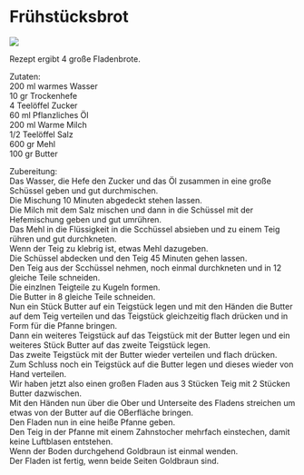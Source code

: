 # Frühstücksbrot

![](https://radiatortwo.github.io/rezepte/pics/fruehstuecks_brot.jpg)

Rezept ergibt 4 große Fladenbrote.

Zutaten:\
200 ml warmes Wasser\
10 gr Trockenhefe\
4 Teelöffel Zucker\
60 ml Pflanzliches Öl\
200 ml Warme Milch\
1/2 Teelöffel Salz\
600 gr Mehl\
100 gr Butter

Zubereitung:\
Das Wasser, die Hefe den Zucker und das Öl zusammen in eine große Schüssel geben und gut durchmischen.\
Die Mischung 10 Minuten abgedeckt stehen lassen.\
Die Milch mit dem Salz mischen und dann in die Schüssel mit der Hefemischung geben und gut umrühren.\
Das Mehl in die Flüssigkeit in die Scchüssel absieben und zu einem Teig rühren und gut durchkneten.\
Wenn der Teig zu klebrig ist, etwas Mehl dazugeben.\
Die Schüssel abdecken und den Teig 45 Minuten gehen lassen.\
Den Teig aus der Scchüssel nehmen, noch einmal durchkneten und in 12 gleiche Teile schneiden.\
Die einzlnen Teigteile zu Kugeln formen.\
Die Butter in 8 gleiche Teile schneiden.\
Nun ein Stück Butter auf ein Teigstück legen und mit den Händen die Butter auf dem Teig verteilen und das Teigstück gleichzeitig flach drücken und in Form für die Pfanne bringen.\
Dann ein weiteres Teigstück auf das Teigstück mit der Butter legen und ein weiteres Stück Butter auf das zweite Teigstück legen.\
Das zweite Teigstück mit der Butter wieder verteilen und flach drücken.\
Zum Schluss noch ein Teigstück auf die Butter legen und dieses wieder von Hand verteilen.\
Wir haben jetzt also einen großen Fladen aus 3 Stücken Teig mit 2 Stücken Butter dazwischen.\
Mit den Händen nun über die Ober und Unterseite des Fladens streichen um etwas von der Butter auf die OBerfläche bringen.\
Den Fladen nun in eine heiße Pfanne geben.\
Den Teig in der Pfanne mit einem Zahnstocher mehrfach einstechen, damit keine Luftblasen entstehen.\
Wenn der Boden durchgehend Goldbraun ist einmal wenden.\
Der Fladen ist fertig, wenn beide Seiten Goldbraun sind.